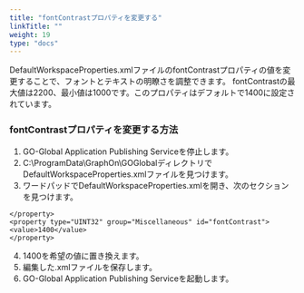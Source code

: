 ```yaml
---
title: "fontContrastプロパティを変更する"
linkTitle: ""
weight: 19
type: "docs"
---
```


DefaultWorkspaceProperties.xmlファイルのfontContrastプロパティの値を変更することで、フォントとテキストの明瞭さを調整できます。 fontContrastの最大値は2200、最小値は1000です。このプロパティはデフォルトで1400に設定されています。

### fontContrastプロパティを変更する方法

1. GO-Global Application Publishing Serviceを停止します。
2. C:\ProgramData\GraphOn\GOGlobalディレクトリでDefaultWorkspaceProperties.xmlファイルを見つけます。
3. ワードパッドでDefaultWorkspaceProperties.xmlを開き、次のセクションを見つけます。

```
</property>
<property type="UINT32" group="Miscellaneous" id="fontContrast">
<value>1400</value>
</property>
```
4. 1400を希望の値に置き換えます。
5. 編集した.xmlファイルを保存します。
6. GO-Global Application Publishing Serviceを起動します。
